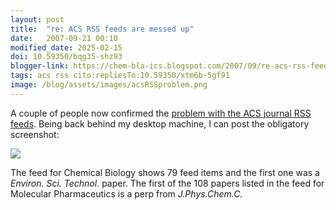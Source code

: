 ```yaml
---
layout: post
title:  "re: ACS RSS feeds are messed up"
date:   2007-09-21 00:10
modified_date: 2025-02-15
doi: 10.59350/bqg35-shz93
blogger-link: https://chem-bla-ics.blogspot.com/2007/09/re-acs-rss-feeds-are-messed-up.html
tags: acs rss cito:repliesTo:10.59350/xtm6b-5gf91
image: /blog/assets/images/acsRSSproblem.png
---
```


A couple of people now confirmed the [problem with the ACS journal RSS feeds](http://chem-bla-ics.blogspot.com/2007/09/acs-rss-feeds-are-messed-up.html).
Being back behind my desktop machine, I can post the obligatory screenshot:

![](/blog/assets/images/acsRSSproblem.png)

The feed for Chemical Biology shows 79 feed items and the first one was a *Environ. Sci. Technol.* paper. The first of the
108 papers listed in the feed for Molecular Pharmaceutics is a perp from *J.Phys.Chem.C.*
